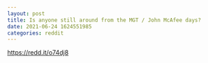 ```yaml
--- 
layout: post 
title: Is anyone still around from the MGT / John McAfee days? 
date: 2021-06-24 1624551985 
categories: reddit 
--- 
```

https://redd.it/o74dj8